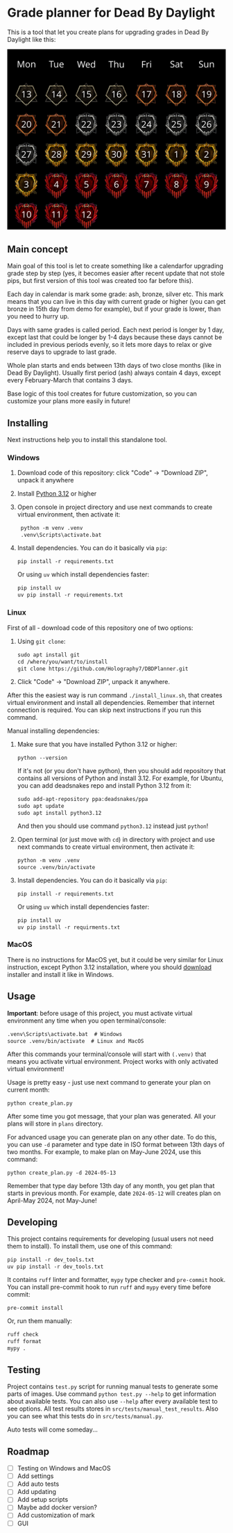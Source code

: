 # Grade planner for Dead By Daylight

This is a tool that let you create plans for upgrading grades in Dead By 
Daylight like this:

![demo.png](demos/demo.png)

## Main concept

Main goal of this tool is let to create something like a calendarfor upgrading 
grade step by step (yes, it becomes easier after recent update that not stole 
pips, but first version of this tool was created too far before this).

Each day in calendar is mark some grade: ash, bronze, silver etc. This mark 
means that you can live in this day with current grade or higher (you can get
bronze in 15th day from demo for example), but if your grade is lower, than 
you need to hurry up.

Days with same grades is called period. Each next period is longer by 1 day, 
except last that could be longer by 1-4 days because these days cannot be 
included in previous periods evenly, so it lets more days to relax or give 
reserve days to upgrade to last grade.

Whole plan starts and ends between 13th days of two close months (like in Dead 
By Daylight). Usually first period (ash) always contain 4 days, except every
February-March that contains 3 days.

Base logic of this tool creates for future customization, so you can customize
your plans more easily in future!

## Installing

Next instructions help you to install this standalone tool.

### Windows

1. Download code of this repository: click "Code" -> "Download ZIP", unpack it
anywhere
2. Install [Python 3.12](https://www.python.org/downloads/) or higher
3. Open console in project directory and use next commands to create virtual 
environment, then activate it:

   ```commandline
    python -m venv .venv
    .venv\Scripts\activate.bat
    ```

4. Install dependencies. You can do it basically via `pip`:

    ```commandline
    pip install -r requirements.txt
    ```
   
   Or using `uv` which install dependencies faster:
    ```commandline
    pip install uv
    uv pip install -r requirements.txt
    ```

### Linux

First of all - download code of this repository one of two options:
   
1. Using `git clone`:
   
   ```commandline
   sudo apt install git
   cd /where/you/want/to/install
   git clone https://github.com/Holography7/DBDPlanner.git
   ```
   
2. Click "Code" -> "Download ZIP", unpack it anywhere.

After this the easiest way is run command `./install_linux.sh`, that creates 
virtual environment and install all dependencies. Remember that internet 
connection is required. You can skip next instructions if you run this command.

Manual installing dependencies:

1. Make sure that you have installed Python 3.12 or higher:

   ```commandline
   python --version
   ```

   If it's not (or you don't have python), then you should add repository that 
   contains all versions of Python and install 3.12. For example, for Ubuntu, you 
   can add deadsnakes repo and install Python 3.12 from it:

   ```commandline
   sudo add-apt-repository ppa:deadsnakes/ppa
   sudo apt update
   sudo apt install python3.12
   ```

   And then you should use command `python3.12` instead just `python`!

2. Open terminal (or just move with `cd`) in directory with project and use 
next commands to create virtual environment, then activate it:

    ```commandline
    python -m venv .venv
    source .venv/bin/activate
    ```

3. Install dependencies. You can do it basically via `pip`:

    ```commandline
    pip install -r requirements.txt
    ```
   
   Or using `uv` which install dependencies faster:
    ```commandline
    pip install uv
    uv pip install -r requirments.txt
    ```


### MacOS

There is no instructions for MacOS yet, but it could be very similar for Linux 
instruction, except Python 3.12 installation, where you should 
[download](https://www.python.org/downloads/) installer and install it like in 
Windows.

## Usage

**Important**: before usage of this project, you must activate virtual 
environment any time when you open terminal/console:

```commandline
.venv\Scripts\activate.bat  # Windows
source .venv/bin/activate  # Linux and MacOS
```

After this commands your terminal/console will start with `(.venv)` that means 
you activate virtual environment. Project works with only activated virtual 
environment!

Usage is pretty easy - just use next command to generate your plan on current
month:

```commandline
python create_plan.py
```

After some time you got message, that your plan was generated. All your plans
will store in `plans` directory.

For advanced usage you can generate plan on any other date. To do this, you
can use `-d` parameter and type date in ISO format between 13th days of two
months. For example, to make plan on May-June 2024, use this command:

```commandline
python create_plan.py -d 2024-05-13
```

Remember that type day before 13th day of any month, you get plan that starts 
in previous month. For example, date `2024-05-12` will creates plan on 
April-May 2024, not May-June!

## Developing

This project contains requirements for developing (usual users not need them 
to install). To install them, use one of this command:

```commandline
pip install -r dev_tools.txt
uv pip install -r dev_tools.txt
```

It contains `ruff` linter and formatter, `mypy` type checker and `pre-commit` 
hook. You can install pre-commit hook to run `ruff` and `mypy` every time
before commit:

```commandline
pre-commit install
```

Or, run them manually:
```commandline
ruff check
ruff format
mypy .
```

## Testing

Project contains `test.py` script for running manual tests to generate some
parts of images. Use command `python test.py --help` to get information about 
available tests. You can also use `--help` after every available test to see
options. All test results stores in `src/tests/manual_test_results`. Also you 
can see what this tests do in `src/tests/manual.py`.

Auto tests will come someday...

## Roadmap

- [ ] Testing on Windows and MacOS
- [ ] Add settings
- [ ] Add auto tests
- [ ] Add updating
- [ ] Add setup scripts
- [ ] Maybe add docker version?
- [ ] Add customization of mark
- [ ] GUI
